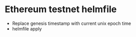 # Ethereum testnet helmfile 

- Replace genesis timestamp with current unix epoch time
- helmfile apply